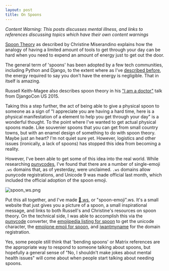 ```yaml
---
layout: post
title: On Spoons
---
```


_Content Warning: This posts discusses mental illness, and links to references discussing topics which have their own content warnings_


[Spoon Theory](http://www.butyoudontlooksick.com/articles/written-by-christine/the-spoon-theory/) as described by Christine Miserandino explains how the analogy of having a limited amount of tools to get through your day can be hard when you need to expend an amount of energy just to get out the door.

The general term of 'spoons' has been adopted by a few tech communities, including Python and Django, to the extent where as I've [described before](../2016-06-03-on-my-last-fortnight.html), the energy required to say you don't have the energy is negligible. That in itself is amazing.

Russell Keith-Magee also describes spoon theory in his ["I am a doctor"](https://youtu.be/OC3v5uXR9Qc?t=1039) talk from DjangoCon US 2015.

Taking this a step further, the act of being able to give a physical spoon to someone as a sign of "I appreciate you are having a hard time, here is a physical manifestation of a element to help you get through your day" is a wonderful thought. To the point where I've wanted to get actual physical spoons made. Like souvenier spoons that you can get from small country towns, but with an enamel design of something to do with spoon theory. Maybe just an heart? I'm not quiet sure yet. However, logistics and other issues (ironically, a lack of spoons) has stopped this idea from becoming a reality.

However, I've been able to get some of this idea into the real world. While researching [punycodes](https://en.wikipedia.org/wiki/Punycode), I've found that there are a number of single-emoji `.ws` domains that, as of yesterday, were unclaimed. `.ws` domains allow punycode registrations, and Unicode 9 was made official last month, which included the official adoption of the spoon emoji.

![spoon_ws.png]({{site.BASE_PATH}}/assets/media/spoon_ws.png)

Put this all together, and I've made [🥄.ws](http://xn--9q9h.ws/), or "spoon-emoji".ws. It's a small website that just gives you a picture of a spoon, a small inspirational message, and links to both Russell's and Christine's resources on spoon theory. On the technical side, I was able to accomplish this via the [punycode](https://www.punycoder.com/) converter, the [emojipedia listing for spoon](http://emojipedia.org/spoon/) to get the unicode character, the [emojione emoji for spoon](https://github.com/Ranks/emojione/blob/master/assets/png_512x512/1f944.png), and [iwantmyname](https://iwantmyname.com/) for the domain registration.

Yes, some people still think that 'bending spoons' or Matrix references are the appropriate way to respond to someone talking about spoons, but hopefully a general sense of "No, I shouldn't make jokes about mental health issues" will come about when people start talking about needing spoons.
